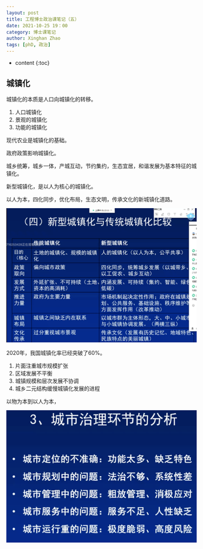 ```yaml
---
layout: post
title: 工程博士政治课笔记（五）
date: 2021-10-25 19：00
category: 博士课笔记
author: Xinghan Zhao
tags: [phD, 政治]
---
```


* content
{:toc}





## 城镇化

城镇化的本质是人口向城镇化的转移。

1. 人口城镇化
2. 景观的城镇化
3. 功能的城镇化

现代农业是城镇化的基础。

政府政策影响城镇化。

城乡统筹，城乡一体，产城互动，节约集约，生态宜居，和谐发展为基本特征的城镇化。

新型城镇化，是以人为核心的城镇化。

以人为本，四化同步，优化布局，生态文明，传承文化的新城镇化道路。

![1](../images/notep/1.png)

2020年，我国城镇化率已经突破了60%。

1. 片面注重城市规模扩张
2. 区域发展不平衡
3. 城镇规模和层次发展不协调
4. 城乡二元结构缓慢城镇化发展的进程

以物为本到以人为本，

![2](../images/notep/2.png)